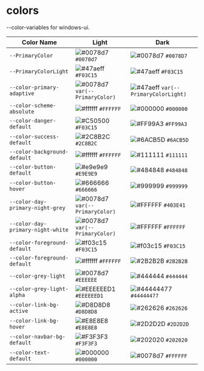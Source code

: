 # colors
--color-variables for windows-ui.


| Color Name | Light | Dark |
|---|---|---|
| `--PrimaryColor` | ![#0078d7](https://placehold.co/15x15/0078d7/0078d7.png) `#0078d7` | ![#0078d7](https://placehold.co/15x15/0078d7/0078d7.png) `#0078D7` |
| `--PrimaryColorLight` | ![#47aeff](https://placehold.co/15x15/47aeff/47aeff.png) `#F03C15` | ![#47aeff](https://placehold.co/15x15/47aeff/47aeff.png) `#F03C15` |
| `--color-primary-adaptive` | ![#0078d7](https://placehold.co/15x15/0078d7/0078d7.png) `var(--PrimaryColor)` | ![#47aeff](https://placehold.co/15x15/47aeff/47aeff.png)  `var(--PrimaryColorLight)` |
| `--color-scheme-absolute` | ![#ffffff](https://placehold.co/15x15/eeeeee/eeeeee.png) `#FFFFFF` | ![#000000](https://placehold.co/15x15/000000/000000.png) `#000000` |
| `--color-danger-default` | ![#C50500](https://placehold.co/15x15/C50500/C50500.png) `#F03C15` | ![#FF99A3](https://placehold.co/15x15/FF99A3/FF99A3.png) `#FF99A3` |
| `--color-success-default` | ![#2C8B2C](https://placehold.co/15x15/2C8B2C/2C8B2C.png) `#2C8B2C` | ![#6ACB5D](https://placehold.co/15x15/6ACB5D/6ACB5D.png) `#6ACB5D` |
| `--color-background-default` | ![#ffffff](https://placehold.co/15x15/eeeeee/eeeeee.png) `#FFFFFF` | ![#111111](https://placehold.co/15x15/111111/111111.png) `#111111` |
| `--color-button-default` | ![#e9e9e9](https://placehold.co/15x15/e9e9e9/e9e9e9.png) `#E9E9E9` | ![#484848](https://placehold.co/15x15/484848/484848.png) `#484848` |
| `--color-button-hover` | ![#666666](https://placehold.co/15x15/666666/666666.png) `#666666` | ![#999999](https://placehold.co/15x15/999999/999999.png) `#999999` |
| `--color-day-primary-night-grey` | ![#0078d7](https://placehold.co/15x15/0078d7/0078d7.png) `var(--PrimaryColor)` | ![#FFFFFF](https://placehold.co/15x15/403E41/403E41.png) `#403E41` |
| `--color-day-primary-night-white` | ![#0078d7](https://placehold.co/15x15/0078d7/0078d7.png) `var(--PrimaryColor)` | ![#FFFFFF](https://placehold.co/15x15/eeeeee/eeeeee.png) `#FFFFFF` |
| `--color-foreground-default` | ![#f03c15](https://placehold.co/15x15/f03c15/f03c15.png) `#F03C15` | ![#f03c15](https://placehold.co/15x15/f03c15/f03c15.png) `#F03C15` |
| `--color-foreground-default` | ![#ffffff](https://placehold.co/15x15/eeeeee/eeeeee.png) `#FFFFFF` | ![#2B2B2B](https://placehold.co/15x15/2B2B2B/2B2B2B.png) `#2B2B2B` |
| `--color-grey-light` | ![#0078d7](https://placehold.co/15x15/DDDDDD/DDDDDD.png) `#EEEEEE` | ![#444444](https://placehold.co/15x15/444444/444444.png) `#444444` |
| `--color-grey-light-alpha` | ![#EEEEEED1](https://placehold.co/15x15/EEEEEE/EEEEEE.png) `#EEEEEED1` | ![#44444477](https://placehold.co/15x15/444444/444444.png) `#44444477` |
| `--color-link-bg-active` | ![#D8D8D8](https://placehold.co/15x15/D8D8D8/D8D8D8.png) `#D8D8D8` | ![#262626](https://placehold.co/15x15/262626/262626.png) `#262626` |
| `--color-link-bg-hover` | ![#E8E8E8](https://placehold.co/15x15/E8E8E8/E8E8E8.png) `#E8E8E8` | ![#2D2D2D](https://placehold.co/15x15/2D2D2D/2D2D2D.png) `#2D2D2D` |
| `--color-navbar-bg-default` | ![#F3F3F3](https://placehold.co/15x15/F3F3F3/F3F3F3.png) `#F3F3F3` | ![#202020](https://placehold.co/15x15/202020/202020.png) `#202020` |
| `--color-text-default` | ![#000000](https://placehold.co/15x15/000000/000000.png) `#000000` | ![#0078d7](https://placehold.co/15x15/eeeeee/eeeeee.png) `#FFFFFF` |
